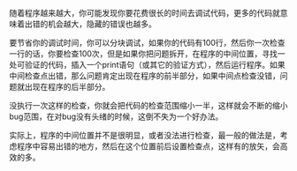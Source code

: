 随着程序越来越大，你可能发现你要花费很长的时间去调试代码，更多的代码就意味着出错的机会越大，隐藏的错误也越多。

要节省你的调试时间，你可以分块调试，如果你的代码有100行，然后你一次检查一行的话，你要检查100次，但是如果你把问题拆开，在程序的中间位置，寻找一处可验证的代码，插入一个print语句（或其它的验证方式），然后运行程序。如果中间检查点出错，那么问题肯定出现在程序的前半部分，如果中间点检查没错，问题就出现在程序的后半部分。

没执行一次这样的检查，你就会把代码的检查范围缩小一半，这样就会不断的缩小bug范围，在对bug没有头绪的时候，这倒不失为一个好办法。

实际上，程序的中间位置并不是很明显，或者没法进行检查，最一般的做法是，考虑程序中容易出错的地方，然后在这个位置前后设置检查点，这样有的放矢，会高效的多。

